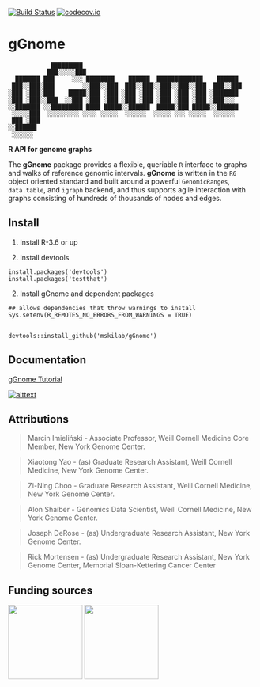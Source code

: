 [![Build Status](https://travis-ci.com/mskilab/gGnome.svg?branch=master)](https://app.travis-ci.com/github/mskilab/gGnome)
[![codecov.io](https://img.shields.io/codecov/c/github/mskilab/gGnome.svg)](https://codecov.io/github/mskilab/gGnome?branch=master)

# gGnome

```
            █████████                                             
           ███░░░░░███                                            
  ███████ ███     ░░░ ████████    ██████  █████████████    ██████ 
 ███░░███░███        ░░███░░███  ███░░███░░███░░███░░███  ███░░███
░███ ░███░███    █████░███ ░███ ░███ ░███ ░███ ░███ ░███ ░███████ 
░███ ░███░░███  ░░███ ░███ ░███ ░███ ░███ ░███ ░███ ░███ ░███░░░  
░░███████ ░░█████████ ████ █████░░██████  █████░███ █████░░██████ 
 ░░░░░███  ░░░░░░░░░ ░░░░ ░░░░░  ░░░░░░  ░░░░░ ░░░ ░░░░░  ░░░░░░  
 ███ ░███                                                         
░░██████                                                          
 ░░░░░░                                                           
```

**R API for genome graphs**

The **gGnome** package provides a flexible, queriable `R` interface to graphs
and walks of reference genomic intervals.  **gGnome** is written in the `R6` object
oriented standard and built around a powerful `GenomicRanges`, `data.table`, and
`igraph` backend, and thus supports agile interaction with graphs consisting of
hundreds of thousands of nodes and edges.  

## Install

1. Install R-3.6 or up

2. Install devtools

```{r}
install.packages('devtools')
install.packages('testthat')
```
2. Install gGnome and dependent packages

```{r}
## allows dependencies that throw warnings to install
Sys.setenv(R_REMOTES_NO_ERRORS_FROM_WARNINGS = TRUE)


devtools::install_github('mskilab/gGnome')
```


Documentation 
------------

[gGnome Tutorial](http://mskilab.com/gGnome/tutorial.html)

[![alttext](https://github.com/mskilab/gGnome/raw/master/docs/gGnome.png) ](http://mskilab.com/gGnome/tutorial.html)

<!---
[gGnome Developer Reference](docs/reference.md)
-->

<div id="attributions"/>

Attributions
------------
> Marcin Imieliński - Associate Professor, Weill Cornell Medicine
> Core Member, New York Genome Center.

> Xiaotong Yao - (as) Graduate Research Assistant, Weill Cornell Medicine, New York
> Genome Center.

> Zi-Ning Choo - Graduate Research Assistant, Weill Cornell Medicine, New York
> Genome Center.

> Alon Shaiber - Genomics Data Scientist, Weill Cornell Medicine, New York
> Genome Center.

> Joseph DeRose - (as) Undergraduate Research Assistant, New York Genome Center.

> Rick Mortensen - (as) Undergraduate Research Assistant, New York Genome Center,
> Memorial Sloan-Kettering Cancer Center

Funding sources
------------

<img
src="https://static1.squarespace.com/static/562537a8e4b0bbf0e0b819f1/5ad81984575d1f7d69517350/5ad819f02b6a28750f79597c/1524111879079/DDCF.jpeg?format=1500w"
height="150" class ="center"> <img
src="https://static1.squarespace.com/static/562537a8e4b0bbf0e0b819f1/5ad81984575d1f7d69517350/5ad819b8aa4a996c2d584594/1524111841815/BWF.png?format=500w"
height="150" class ="center">




```
